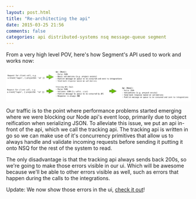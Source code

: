 ```yaml
---
layout: post.html
title: "Re-architecting the api"
date: 2015-03-25 21:56
comments: false
categories: api distributed-systems nsq message-queue segment
---
```


From a very high level POV, here's how Segment's API used to work and works now:

[![api](images/tracking-api.png)](images/tracking-api.png)

Our traffic is to the point where performance problems started emerging where we were blocking our Node api's event loop, primarily due to object reification
when serializing JSON. To alleviate this issue, we put an api in-front of the api, which we call the tracking api. The tracking api is written in go so we can make
use of it's concurrency primitives that allow us to always handle and validate incoming requests before sending it putting it onto NSQ for the rest of the system to read.

The only disadvantage is that the tracking api always sends back 200s, so we're going to make those errors visible in our ui. Which will be awesome because we'll be able to
other errors visible as well, such as errors that happen during the calls to the integrations.

Update: We now show those errors in the ui, [check it out](https://segment.com/blog/announcing-integration-errors-in-the-debugger/)!
